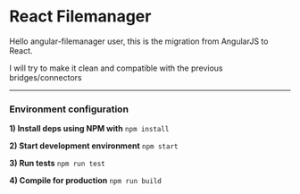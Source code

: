 # React Filemanager

Hello angular-filemanager user, this is the migration from AngularJS to React.

I will try to make it clean and compatible with the previous bridges/connectors

---

### Environment configuration
**1) Install deps using NPM with**
```npm install```

**2) Start development environment**
```npm start```

**3) Run tests**
```npm run test```

**4) Compile for production**
```npm run build```
